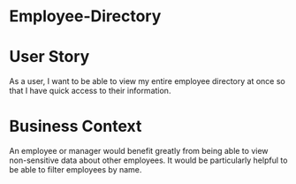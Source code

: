 # Employee-Directory

# User Story
As a user, I want to be able to view my entire employee directory at once so that I have quick access to their information.

# Business Context
An employee or manager would benefit greatly from being able to view non-sensitive data about other employees. It would be particularly helpful to be able to filter employees by name.

